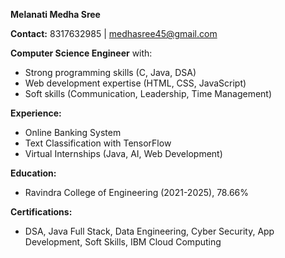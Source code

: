 **Melanati Medha Sree**

**Contact:** 8317632985 | medhasree45@gmail.com

**Computer Science Engineer** with:
- Strong programming skills (C, Java, DSA)
- Web development expertise (HTML, CSS, JavaScript)
- Soft skills (Communication, Leadership, Time Management)

**Experience:**
- Online Banking System
- Text Classification with TensorFlow
- Virtual Internships (Java, AI, Web Development)

**Education:**
- Ravindra College of Engineering (2021-2025), 78.66%

**Certifications:**
- DSA, Java Full Stack, Data Engineering, Cyber Security, App Development, Soft Skills, IBM Cloud Computing
